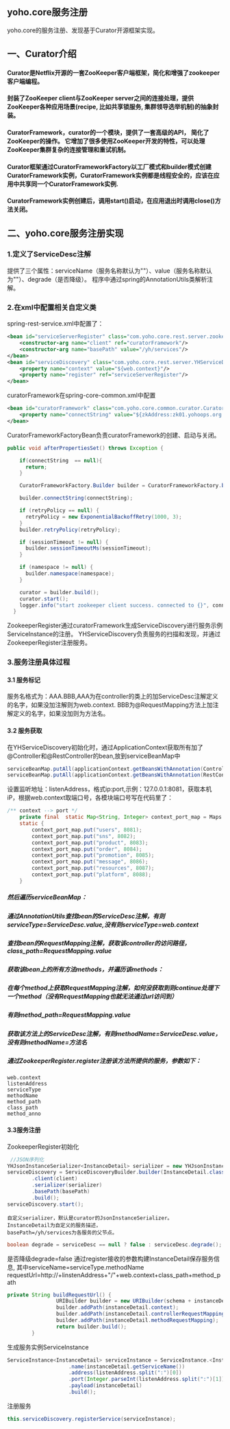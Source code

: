 yoho.core服务注册
----
yoho.core的服务注册、发现基于Curator开源框架实现。
## 一、Curator介绍
#### Curator是Netflix开源的一套ZooKeeper客户端框架，简化和增强了zookeeper客户端编程。
#### 封装了ZooKeeper client与ZooKeeper server之间的连接处理，提供ZooKeeper各种应用场景(recipe, 比如共享锁服务, 集群领导选举机制)的抽象封装。
#### CuratorFramework，curator的一个模块，提供了一套高级的API， 简化了ZooKeeper的操作。 它增加了很多使用ZooKeeper开发的特性，可以处理ZooKeeper集群复杂的连接管理和重试机制。
#### Curator框架通过CuratorFrameworkFactory以工厂模式和builder模式创建CuratorFramework实例，CuratorFramework实例都是线程安全的，应该在应用中共享同一个CuratorFramework实例.
#### CuratorFramework实例创建后，调用start()启动，在应用退出时调用close()方法关闭。
## 二、yoho.core服务注册实现
### 1.定义了ServiceDesc注解
提供了三个属性：serviceName（服务名称默认为""）、value（服务名称默认为""）、degrade（是否降级）。
程序中通过spring的AnnotationUtils类解析注解。
### 2.在xml中配置相关自定义类
spring-rest-service.xml中配置了：
```xml
<bean id="serviceServerRegister" class="com.yoho.core.rest.server.zookeeper.ZookeeperRegister">
	<constructor-arg name="client" ref="curatorFramework"/>
	<constructor-arg name="basePath" value="/yh/services"/>
</bean>
<bean id="serviceDiscovery" class="com.yoho.core.rest.server.YHServiceDiscovery">
	<property name="context" value="${web.context}"/>
	<property name="register" ref="serviceServerRegister"/>
</bean>
```
curatorFramework在spring-core-common.xml中配置
```xml
<bean id="curatorFramework" class="com.yoho.core.common.curator.CuratorFrameworkFactoryBean" destroy-method="destroy">
	<property name="connectString" value="${zkAddress:zk01.yohoops.org:2181,zk02.yohoops.org:2181,zk03.yohoops.org:2181,zk04.yohoops.org:2181,zk05.yohoops.org:2181}"/>
</bean>
```
CuratorFrameworkFactoryBean负责curatorFramework的创建、启动与关闭。
```java
public void afterPropertiesSet() throws Exception {

    if(connectString  == null){
      return;
    }

    CuratorFrameworkFactory.Builder builder = CuratorFrameworkFactory.builder();

    builder.connectString(connectString);

    if (retryPolicy == null) {
      retryPolicy = new ExponentialBackoffRetry(1000, 3);
    }
    builder.retryPolicy(retryPolicy);

    if (sessionTimeout != null) {
      builder.sessionTimeoutMs(sessionTimeout);
    }

    if (namespace != null) {
      builder.namespace(namespace);
    }

    curator = builder.build();
    curator.start();
    logger.info("start zookeeper client success. connected to {}", connectString);
  }
```
ZookeeperRegister通过curatorFramework生成ServiceDiscovery进行服务示例ServiceInstance的注册。
YHServiceDiscovery负责服务的扫描和发现，并通过ZookeeperRegister注册服务。
### 3.服务注册具体过程
#### 3.1 服务标记
服务名格式为：AAA.BBB,AAA为在controller的类上的加ServiceDesc注解定义的名字，如果没加注解则为web.context.
BBB为@RequestMapping方法上加注解定义的名字，如果没加则为方法名。
#### 3.2 服务获取
在YHServiceDiscovery初始化时，通过ApplicationContext获取所有加了@Controller和@RestController的bean,放到serviceBeanMap中
```java
serviceBeanMap.putAll(applicationContext.getBeansWithAnnotation(Controller.class));
serviceBeanMap.putAll(applicationContext.getBeansWithAnnotation(RestController.class));
```
设置监听地址：listenAddress，格式ip:port,示例：127.0.0.1:8081，获取本机iP，根据web.context取端口号，各模块端口号写在代码里了：
```java
/** context --> port */
	private final  static Map<String, Integer> context_port_map = Maps.newHashMap();
	static {
		context_port_map.put("users", 8081);
		context_port_map.put("sns", 8082);
		context_port_map.put("product", 8083);
		context_port_map.put("order", 8084);
		context_port_map.put("promotion", 8085);
		context_port_map.put("message", 8086);
		context_port_map.put("resources", 8087);
		context_port_map.put("platform", 8088);
	}
```
##### 然后遍历serviceBeanMap：
##### 通过AnnotationUtils查找bean的ServiceDesc注解，有则serviceType=ServiceDesc.value,没有则serviceType=web.context
##### 查找bean的RequestMapping注解，获取该controller的访问路径，class_path=RequestMapping.value
##### 获取该bean上的所有方法methods，并遍历该methods：
##### 在每个method上获取RequestMapping注解，如何没获取到则continue处理下一个method（没有RequestMapping也就无法通过url访问到）
##### 有则method_path=RequestMapping.value
##### 获取该方法上的ServiceDesc注解，有则methodName=ServiceDesc.value，没有则methodName=方法名
##### 通过ZookeeperRegister.register注册该方法所提供的服务，参数如下：
	web.context
	listenAddress
	serviceType
	methodName
	method_path
	class_path
	method_anno
#### 3.3服务注册
ZookeeperRegister初始化
```java
 //JSON序列化
YHJsonInstanceSerializer<InstanceDetail> serializer = new YHJsonInstanceSerializer<InstanceDetail>(InstanceDetail.class);
serviceDiscovery = ServiceDiscoveryBuilder.builder(InstanceDetail.class)
		.client(client)
		.serializer(serializer)
		.basePath(basePath)
		.build();
serviceDiscovery.start();
```
	自定义serializer，默认是curator的JsonInstanceSerializer。
	InstanceDetail为自定义的服务描述，
	basePath=/yh/services为各服务的父节点。
	
```java	
boolean degrade = serviceDesc == null ? false : serviceDesc.degrade();
```

是否降级degrade=false 
通过register接收的参数构建InstanceDetail保存服务信息,
其中serviceName=serviceType.methodName
requestUrl=http://+linstenAddress+"/"+web.context+class_path+method_path

```java
private String buildRequestUrl() {
                URIBuilder builder = new URIBuilder(schema + instanceDetail.linstenAddress);
                builder.addPath(instanceDetail.context);
                builder.addPath(instanceDetail.controllerRequestMapping);
                builder.addPath(instanceDetail.methodRequestMapping);
                return builder.build();
        }
```
生成服务实例ServiceInstance
```java
ServiceInstance<InstanceDetail> serviceInstance = ServiceInstance.<InstanceDetail>builder()
                    .name(instanceDetail.getServiceName())
                    .address(listenAddress.split(":")[0])
                    .port(Integer.parseInt(listenAddress.split(":")[1]))
                    .payload(instanceDetail)
                    .build();
```
注册服务
```java
this.serviceDiscovery.registerService(serviceInstance);
```









